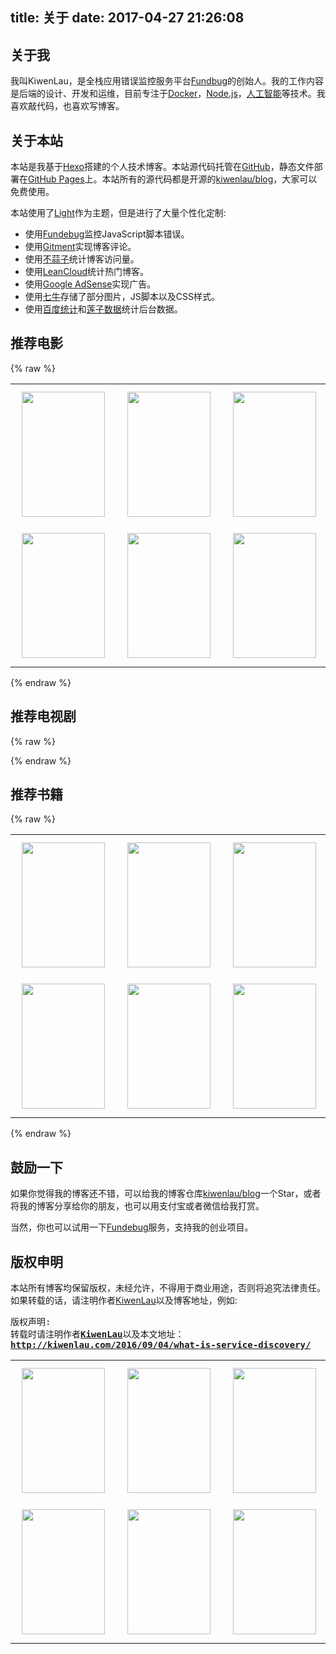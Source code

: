 title: 关于
date: 2017-04-27 21:26:08
---

## 关于我

我叫KiwenLau，是全栈应用错误监控服务平台[Fundbug](https://fundebug.com/)的创始人。我的工作内容是后端的设计、开发和运维，目前专注于[Docker](http://kiwenlau.com/tags/Docker/)，[Node.js](http://kiwenlau.com/tags/Node-js/)，[人工智能](http://kiwenlau.com/tags/人工智能/)等技术。我喜欢敲代码，也喜欢写博客。

## 关于本站

本站是我基于[Hexo](https://hexo.io/docs/)搭建的个人技术博客。本站源代码托管在[GitHub](https://github.com)，静态文件部署在[GitHub Pages](https://pages.github.com/)上。本站所有的源代码都是开源的[kiwenlau/blog](https://github.com/kiwenlau/blog)，大家可以免费使用。

本站使用了[Light](https://github.com/hexojs/hexo-theme-light)作为主题，但是进行了大量个性化定制:

- 使用[Fundebug](https://fundebug.com/)监控JavaScript脚本错误。
- 使用[Gitment](https://github.com/imsun/gitment)实现博客评论。
- 使用[不蒜子](http://busuanzi.ibruce.info)统计博客访问量。
- 使用[LeanCloud](https://leancloud.cn)统计热门博客。
- 使用[Google AdSense](http://www.google.cn/adsense)实现广告。
- 使用[七牛](https://www.qiniu.com)存储了部分图片，JS脚本以及CSS样式。
- 使用[百度统计](http://tongji.baidu.com/)和[莲子数据](http://www.lotuseed.com/)统计后台数据。

## 推荐电影

{% raw %}
<div style="display: inline">
    <table cellspacing="0" cellpadding="4">
        <tbody>
            <tr align="center">
                <td>
                    <a href="https://movie.douban.com/subject/3205624/" title="社交网络" target="_blank ">
                        <img src="http://opu33c4l3.bkt.clouddn.com/movie01.png" width=133px height=200px style="margin: 10px 10px">
                    </a>
                </td>
                <td>
                    <a href="https://movie.douban.com/subject/26683290/" title="你的名字" target="_blank ">
                        <img src="http://opu33c4l3.bkt.clouddn.com/movie02.png" width=133px height=200px style="margin: 10px 10px">
                    </a>
                </td>
                <td>
                    <a href="https://movie.douban.com/subject/1294639/" title="勇敢的心" target="_blank ">
                        <img src="http://opu33c4l3.bkt.clouddn.com/movie03.png" width=133px height=200px style="margin: 10px 10px">
                    </a>
                </td>
                <td>
                    <a href="https://movie.douban.com/subject/5153254/" title="爱你，罗茜" target="_blank ">
                        <img src="http://opu33c4l3.bkt.clouddn.com/movie04.png" width=133px height=200px style="margin: 10px 10px">
                    </a>
                </td>
            </tr>
            <tr align="center">
                <td>
                    <a href="https://movie.douban.com/subject/6874403/" title="Begin Again" target="_blank ">
                        <img src="http://opu33c4l3.bkt.clouddn.com/movie05.png" width=133px height=200px style="margin: 10px 10px">
                    </a>
                </td>
                <td>
                    <a href="https://movie.douban.com/subject/21937445/" title="辩护人" target="_blank">
                        <img src="http://opu33c4l3.bkt.clouddn.com/movie06.png" width=133px height=200px style="margin: 10px 10px">
                    </a>
                </td>
                <td>
                    <a href="https://movie.douban.com/subject/6872936/" title="军火贩" target="_blank ">
                        <img src="http://opu33c4l3.bkt.clouddn.com/movie07.png" width=133px height=200px style="margin: 10px 10px">
                    </a>
                </td>
                <td>
                    <a href="https://movie.douban.com/subject/1293350/" title="两杆大烟枪" target="_blank ">
                        <img src="http://opu33c4l3.bkt.clouddn.com/movie08.png" width=133px height=200px style="margin: 10px 10px">
                    </a>
                </td>
            </tr>
        </tbody>
        </table>
</div>

{% endraw %}

## 推荐电视剧

{% raw %}
    <div>
        <table cellspacing="0" cellpadding="4">
            <tbody>
                <tr align="center">
                    <td>
                        <a href="https://movie.douban.com/subject/26779276/" title="偷抢拐骗" target="_blank ">
                            <img src="http://opu33c4l3.bkt.clouddn.com/tv01.jpg" width=133px height=200px style="margin: 10px 10px">
                        </a>
                    </td>
                    <td>
                        <a href="https://movie.douban.com/subject/5413527/" title="国土安全" target="_blank ">
                            <img src="http://opu33c4l3.bkt.clouddn.com/tv02.jpg" width=133px height=200px style="margin: 10px 10px">
                        </a>
                    </td>
                    <td>
                        <a href="https://movie.douban.com/subject/1419297/" title="越狱" target="_blank ">
                            <img src="http://opu33c4l3.bkt.clouddn.com/tv03.jpg" width=133px height=200px style="margin: 10px 10px">
                        </a>
                    </td>
                    <td>
                        <a href="https://movie.douban.com/subject/21371686/" title="崩腾年代" target="_blank ">
                            <img src="http://opu33c4l3.bkt.clouddn.com/tv04.jpg" width=133px height=200px style="margin: 10px 10px">
                        </a>
                    </td>
                </tr>
                <tr align="center">
                    <td>
                        <a href="https://movie.douban.com/subject/26443937/" title="随性所欲" target="_blank ">
                            <img src="http://opu33c4l3.bkt.clouddn.com/tv05.jpg" width=133px height=200px style="margin: 10px 10px">
                        </a>
                    </td>
                    <td>
                        <a href="https://movie.douban.com/subject/22232279/" title="暴君" target="_blank">
                            <img src="http://opu33c4l3.bkt.clouddn.com/tv06.jpg" width=133px height=200px style="margin: 10px 10px">
                        </a>
                    </td>
                    <td>
                        <a href="https://movie.douban.com/subject/26672659/" title="假面真情" target="_blank ">
                            <img src="http://opu33c4l3.bkt.clouddn.com/tv07.jpg" width=133px height=200px style="margin: 10px 10px">
                        </a>
                    </td>
                    <td>
                        <a href="https://movie.douban.com/subject/6037429/" title="纸牌屋" target="_blank ">
                            <img src="http://opu33c4l3.bkt.clouddn.com/tv08.jpg" width=133px height=200px style="margin: 10px 10px">
                        </a>
                    </td>
                </tr>
            </tbody>
    </div>
{% endraw %}

## 推荐书籍

{% raw %}
    <div>
        <table cellspacing="0" cellpadding="4">
            <tbody>
                <tr align="center">
                    <td>
                        <a href="https://book.douban.com/subject/6709783/" title="浪潮之巅" target="_blank ">
                            <img src="http://opu33c4l3.bkt.clouddn.com/book01.jpg" width=133px height=200px style="margin: 10px 10px">
                        </a>
                    </td>
                    <td>
                        <a href="https://book.douban.com/subject/1421029/" title="帝国的惆怅" target="_blank ">
                            <img src="http://opu33c4l3.bkt.clouddn.com/book02.jpg" width=133px height=200px style="margin: 10px 10px">
                        </a>
                    </td>
                    <td>
                        <a href="https://book.douban.com/subject/5921785/" title="乱世华尔街" target="_blank ">
                            <img src="http://opu33c4l3.bkt.clouddn.com/book03.jpg" width=133px height=200px style="margin: 10px 10px">
                        </a>
                    </td>
                    <td>
                        <a href="https://book.douban.com/subject/4104794/" title="有一类战犯叫参谋" target="_blank ">
                            <img src="http://opu33c4l3.bkt.clouddn.com/book04.jpg" width=133px height=200px style="margin: 10px 10px">
                        </a>
                    </td>
                </tr>
                <tr align="center">
                    <td>
                        <a href="https://book.douban.com/subject/3869949/" title="经济学通识" target="_blank ">
                            <img src="http://opu33c4l3.bkt.clouddn.com/book05.jpg" width=133px height=200px style="margin: 10px 10px">
                        </a>
                    </td>
                    <td>
                        <a href="https://book.douban.com/subject/25726145/" title="一路走来一路读" target="_blank">
                            <img src="http://opu33c4l3.bkt.clouddn.com/book06.jpg" width=133px height=200px style="margin: 10px 10px">
                        </a>
                    </td>
                    <td>
                        <a href="https://book.douban.com/subject/3845101/" title="24堂财富课" target="_blank ">
                            <img src="http://opu33c4l3.bkt.clouddn.com/book07.jpg" width=133px height=200px style="margin: 10px 10px">
                        </a>
                    </td>
                    <td>
                        <a href="https://book.douban.com/subject/26700104/" title="穿越百年中东" target="_blank ">
                            <img src="http://opu33c4l3.bkt.clouddn.com/book08.jpg" width=133px height=200px style="margin: 10px 10px">
                        </a>
                    </td>
                </tr>
            </tbody>
    </div>
{% endraw %}

## 鼓励一下

如果你觉得我的博客还不错，可以给我的博客仓库[kiwenlau/blog](https://github.com/kiwenlau/blog)一个Star，或者将我的博客分享给你的朋友，也可以用支付宝或者微信给我打赏。

当然，你也可以试用一下[Fundebug](https://fundebug.com/)服务，支持我的创业项目。

## 版权申明

本站所有博客均保留版权，未经允许，不得用于商业用途，否则将追究法律责任。如果转载的话，请注明作者[KiwenLau](https://kiwenlau.com)以及博客地址，例如:

<pre >版权声明:
转载时请注明作者<b><a href="https://kiwenlau.com" target="_blank" title="KiwenLau">KiwenLau</a></b>以及本文地址：
<b><a href="http://kiwenlau.com/2016/09/04/what-is-service-discovery/" target="_blank" title="什么是服务发现？">http://kiwenlau.com/2016/09/04/what-is-service-discovery/</a></b>
</pre>

